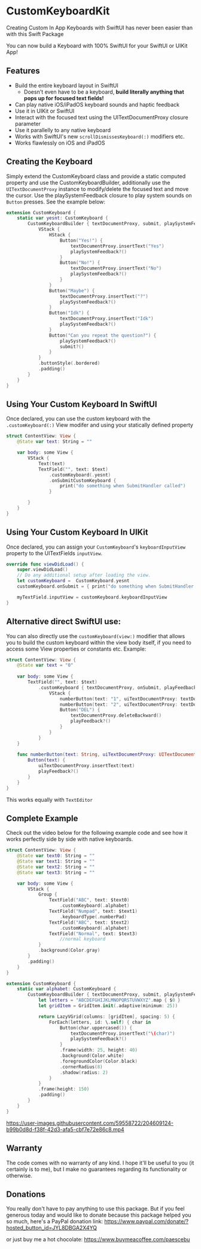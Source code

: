 # CustomKeyboardKit
Creating Custom In App Keyboards with SwiftUI has never been easier than with this Swift Package

You can now build a Keyboard with 100% SwiftUI for your SwiftUI or UIKit App!

## Features
- Build the entire keyboard layout in SwiftUI
    - Doesn't even have to be a keyboard, **build literally anything that pops up for focused text fields!**
- Can play native iOS/iPadOS keyboard sounds and haptic feedback
- Use it in UIKit or SwiftUI
- Interact with the focused text using the UITextDocumentProxy closure parameter
- Use it parallelly to any native keyboard
- Works with SwiftUI's new `scrollDismissesKeyboard(:)` modifiers etc.
- Works flawlessly on iOS and iPadOS

## Creating the Keyboard
Simply extend the CustomKeyboard class and provide a static computed property and use the CustomKeyboardBuilder, additionally use the `UITextDocumentProxy` instance to modify/delete the focused text and move the cursor. Use the playSystemFeedback closure to play system sounds on `Button` presses. See the example below: 
```swift
extension CustomKeyboard {
    static var yesnt: CustomKeyboard {
        CustomKeyboardBuilder { textDocumentProxy, submit, playSystemFeedback in
            VStack {
                HStack {
                    Button("Yes!") {
                        textDocumentProxy.insertText("Yes")
                        playSystemFeedback?()
                    }
                    Button("No!") {
                        textDocumentProxy.insertText("No")
                        playSystemFeedback?()
                    }
                }
                Button("Maybe") {
                    textDocumentProxy.insertText("?")
                    playSystemFeedback?()
                }
                Button("Idk") {
                    textDocumentProxy.insertText("Idk")
                    playSystemFeedback?()
                }
                Button("Can you repeat the question?") {
                    playSystemFeedback?()
                    submit?()
                }
            }
            .buttonStyle(.bordered)
            .padding()
        }
    }
}
```

## Using Your Custom Keyboard In SwiftUI
Once declared, you can use the custom keyboard with the `.customKeyboard(:)` View modifer and using your statically defined property
```swift
struct ContentView: View {
    @State var text: String = ""

    var body: some View {
        VStack {
            Text(text)
            TextField("", text: $text)
                .customKeyboard(.yesnt)
                .onSubmitCustomKeyboard {
                    print("do something when SubmitHandler called")
                }

        }
    }
}
```

## Using Your Custom Keyboard In UIKit
Once declared, you can assign your `CustomKeyboard`'s `keyboardInputView` property to the UITextFields `inputView`.
```swift
override func viewDidLoad() {
    super.viewDidLoad()
    // Do any additional setup after loading the view.
    let customKeyboard =  CustomKeyboard.yesnt
    customKeyboard.onSubmit = { print("do something when SubmitHandler called") }

    myTextField.inputView = customKeyboard.keyboardInputView
}
```

## Alternative direct SwiftUI use:
You can also directly use the `customKeyboard(view:)` modifier that allows you to build the custom keyboard within the view body itself, if you need to access some View properties or constants etc. 
Example:
```swift
struct ContentView: View {
    @State var text = "0"
    
    var body: some View {
        TextField("", text: $text)
            .customKeyboard { textDocumentProxy, onSubmit, playFeedback in
                VStack {
                    numberButton(text: "1", uiTextDocumentProxy: textDocumentProxy, playFeedback: playFeedback)
                    numberButton(text: "2", uiTextDocumentProxy: textDocumentProxy, playFeedback: playFeedback)
                    Button("DEL") {
                        textDocumentProxy.deleteBackward()
                        playFeedback?()
                    }
                }
            }
    }
    
    func numberButton(text: String, uiTextDocumentProxy: UITextDocumentProxy, playFeedback: (() -> ())?) -> some View {
        Button(text) {
            uiTextDocumentProxy.insertText(text)
            playFeedback?()
        }
    }
}
```
This works equally with `TextEditor`


## Complete Example
Check out the video below for the following example code and see how it works perfectly side by side with native keyboards.

```swift
struct ContentView: View {
    @State var text0: String = ""
    @State var text1: String = ""
    @State var text2: String = ""
    @State var text3: String = ""

    var body: some View {
        VStack {
            Group {
                TextField("ABC", text: $text0)
                    .customKeyboard(.alphabet)
                TextField("Numpad", text: $text1)
                    .keyboardType(.numberPad)
                TextField("ABC", text: $text2)
                    .customKeyboard(.alphabet)
                TextField("Normal", text: $text3)
                    //normal keyboard
            }
            .background(Color.gray)
        }
        .padding()
    }
}

extension CustomKeyboard {
    static var alphabet: CustomKeyboard {
        CustomKeyboardBuilder { textDocumentProxy, submit, playSystemFeedback in
            let letters = "ABCDEFGHIJKLMNOPQRSTUVWXYZ".map { $0 }
            let gridItem = GridItem.init(.adaptive(minimum: 25))

            return LazyVGrid(columns: [gridItem], spacing: 5) {
                ForEach(letters, id: \.self) { char in
                    Button(char.uppercased()) {
                        textDocumentProxy.insertText("\(char)")
                        playSystemFeedback?()
                    }
                    .frame(width: 25, height: 40)
                    .background(Color.white)
                    .foregroundColor(Color.black)
                    .cornerRadius(8)
                    .shadow(radius: 2)
                }
            }
            .frame(height: 150)
            .padding()
        }
    }
}
```

https://user-images.githubusercontent.com/59558722/204609124-b99b0d8d-f38f-42d3-afa5-cbf7e72e86c8.mp4


## Warranty
The code comes with no warranty of any kind. I hope it'll be useful to you (it certainly is to me), but I make no guarantees regarding its functionality or otherwise.

## Donations
You really don't have to pay anything to use this package. But if you feel generous today and would like to donate because this package helped you so much, here's a PayPal donation link:
https://www.paypal.com/donate/?hosted_button_id=JYL8DBGA2X4YQ

or just buy me a hot chocolate:
https://www.buymeacoffee.com/paescebu
